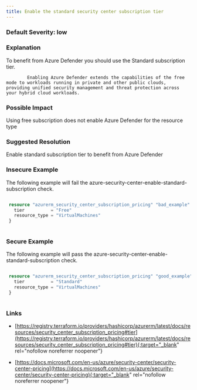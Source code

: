 ```yaml
---
title: Enable the standard security center subscription tier
---
```


### Default Severity: <span class="severity low">low</span>

### Explanation

To benefit from Azure Defender you should use the Standard subscription tier.
			
			Enabling Azure Defender extends the capabilities of the free mode to workloads running in private and other public clouds, providing unified security management and threat protection across your hybrid cloud workloads.

### Possible Impact
Using free subscription does not enable Azure Defender for the resource type

### Suggested Resolution
Enable standard subscription tier to benefit from Azure Defender


### Insecure Example

The following example will fail the azure-security-center-enable-standard-subscription check.
```terraform

 resource "azurerm_security_center_subscription_pricing" "bad_example" {
   tier          = "Free"
   resource_type = "VirtualMachines"
 }
 
```



### Secure Example

The following example will pass the azure-security-center-enable-standard-subscription check.
```terraform

 resource "azurerm_security_center_subscription_pricing" "good_example" {
   tier          = "Standard"
   resource_type = "VirtualMachines"
 }
 
```



### Links


- [https://registry.terraform.io/providers/hashicorp/azurerm/latest/docs/resources/security_center_subscription_pricing#tier](https://registry.terraform.io/providers/hashicorp/azurerm/latest/docs/resources/security_center_subscription_pricing#tier){:target="_blank" rel="nofollow noreferrer noopener"}

- [https://docs.microsoft.com/en-us/azure/security-center/security-center-pricing](https://docs.microsoft.com/en-us/azure/security-center/security-center-pricing){:target="_blank" rel="nofollow noreferrer noopener"}




